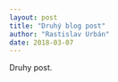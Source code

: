 ```yaml
---
layout: post
title: "Druhý blog post"
author: "Rastislav Urbán"
date: 2018-03-07
---
```

Druhy post. 
